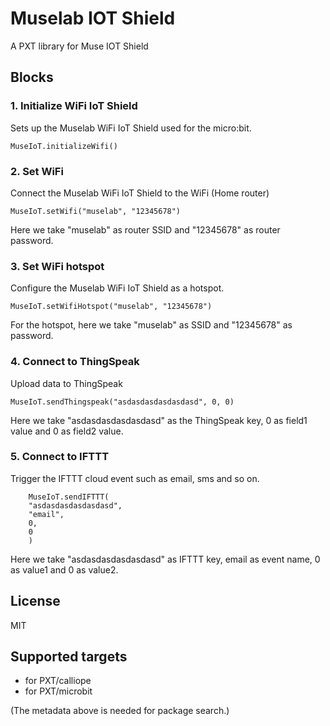 # Muselab IOT Shield

A PXT library for Muse IOT Shield

## Blocks

### 1. Initialize WiFi IoT Shield

Sets up the Muselab WiFi IoT Shield used for the micro:bit.

```blocks
MuseIoT.initializeWifi()
```

### 2. Set WiFi

Connect the Muselab WiFi IoT Shield to the WiFi (Home router)

```blocks
MuseIoT.setWifi("muselab", "12345678")
```

Here we take "muselab" as router SSID and "12345678" as router password.


### 3. Set WiFi hotspot

Configure the Muselab WiFi IoT Shield as a hotspot.

```blocks
MuseIoT.setWifiHotspot("muselab", "12345678")
```

For the hotspot, here we take "muselab" as SSID and "12345678" as password.


### 4. Connect to ThingSpeak

Upload data to ThingSpeak

```blocks
MuseIoT.sendThingspeak("asdasdasdasdasdasd", 0, 0)
```

Here we take "asdasdasdasdasdasd" as the ThingSpeak key, 0 as field1 value and 0 as field2 value.


### 5. Connect to IFTTT

Trigger the IFTTT cloud event such as email, sms and so on.

```blocks
    MuseIoT.sendIFTTT(
    "asdasdasdasdasdasd",
    "email",
    0,
    0
    )
```

Here we take "asdasdasdasdasdasd" as IFTTT key, email as event name, 0 as value1 and 0 as value2.

## License

MIT

## Supported targets

* for PXT/calliope
* for PXT/microbit

(The metadata above is needed for package search.)

